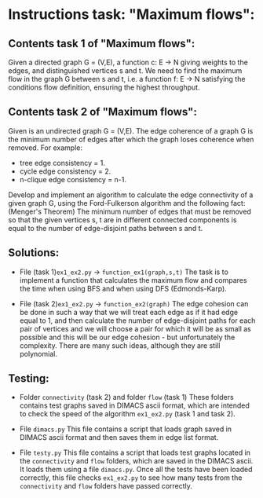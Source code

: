 # Instructions task: "Maximum flows":

## Contents task 1 of "Maximum flows":

Given a directed graph G = (V,E), a function c: E -> N giving weights to the edges, and distinguished vertices s and t. We need to find the maximum flow in the graph G between s and t, i.e. a function f: E -> N satisfying the conditions flow definition, ensuring the highest throughput.

## Contents task 2 of "Maximum flows":

Given is an undirected graph G = (V,E). The edge coherence of a graph G is the minimum number of edges after which the graph loses coherence when removed. 
For example:
+ tree edge consistency = 1.
+ cycle edge consistency = 2.
+ n-clique edge consistency = n-1.

Develop and implement an algorithm to calculate the edge connectivity of a given graph G, using the Ford-Fulkerson algorithm and the following fact:
(Menger's Theorem) The minimum number of edges that must be removed so that the given vertices s, t are in different connected components is equal to the number of edge-disjoint paths between s and t.

## Solutions:

+ File (task 1)`ex1_ex2.py` -> `function_ex1(graph,s,t)`
The task is to implement a function that calculates the maximum flow and compares the time when using BFS and when using DFS (Edmonds-Karp).

+ File (task 2)`ex1_ex2.py` -> `function_ex2(graph)`
The edge cohesion can be done in such a way that we will treat each edge as if it had edge equal to 1, and then calculate the number of edge-disjoint paths for each pair of vertices and we will choose a pair for which it will be as small as possible and this will be our edge cohesion - but unfortunately the complexity. There are many such ideas, although they are still polynomial.


## Testing:

+ Folder `connectivity` (task 2) and folder `flow` (task 1)
These folders contains test graphs saved in DIMACS ascii format, which are intended to check the speed of the algorithm `ex1_ex2.py` (task 1 and task 2).

+ File `dimacs.py`
This file contains a script that loads graph saved in DIMACS ascii format and then saves them in edge list format.

+ File `testy.py`
This file contains a script that loads test graphs located in the `connectivity` and `flow` folders, which are saved in the DIMACS ascii. It loads them using a file `dimacs.py`. Once all the tests have been loaded correctly, this file checks `ex1_ex2.py` to see how many tests from the `connectivity` and `flow` folders have passed correctly.








